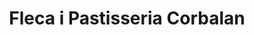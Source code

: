 ---
title: "Fleca i Pastisseria Corbalan"
url: /sant-fost-de-campsentelles/fleca-i-pastisseria-corbalan/
shop: panadería
---